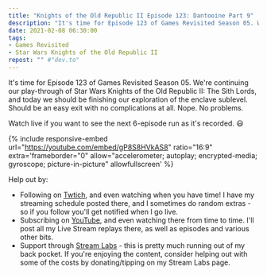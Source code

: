 ```yaml
---
title: "Knights of the Old Republic II Episode 123: Dantooine Part 9"
description: "It's time for Episode 123 of Games Revisited Season 05. We're continuing our play-through of Star Wars Knights of the Old Republic II: The Sith Lords, and today we should be finishing our exploration of the enclave sublevel. Should be an easy exit with no complications at all. Nope. No problems."
date: 2021-02-08 06:30:00
tags:
- Games Revisited
- Star Wars Knights of the Old Republic II
repost: "" #"dev.to"
---
```


It's time for Episode 123 of Games Revisited Season 05. We're continuing our play-through of Star Wars Knights of the Old Republic II: The Sith Lords, and today we should be finishing our exploration of the enclave sublevel. Should be an easy exit with no complications at all. Nope. No problems.

Watch live if you want to see the next 6-episode run as it's recorded. :smiley:
<!--more-->

{% include responsive-embed url="https://youtube.com/embed/gP8S8HVkAS8" ratio="16:9" extra='frameborder="0" allow="accelerometer; autoplay; encrypted-media; gyroscope; picture-in-picture" allowfullscreen' %}

Help out by:
 * Following on [Twtich](https://twitch.tv/AnonJr_Live), and even watching when you have time! I have my streaming schedule posted there, and I sometimes do random extras - so if you follow you'll get notified when I go live.
 * Subscribing on [YouTube](http://www.youtube.com/channel/UCXafqhKHbkSUIrq0LAuu0tw), and even watching there from time to time. I'll post all my Live Stream replays there, as well as episodes and various other bits.
 * Support through [Stream Labs](https://streamlabs.com/anonjr_live) - this is pretty much running out of my back pocket. If you're enjoying the content, consider helping out with some of the costs by donating/tipping on my Stream Labs page.